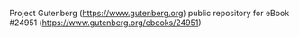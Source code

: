 Project Gutenberg (https://www.gutenberg.org) public repository for eBook #24951 (https://www.gutenberg.org/ebooks/24951)
